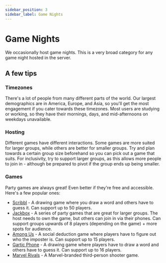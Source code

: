 ```yaml
---
sidebar_position: 3
sidebar_label: Game Nights
---
```


# Game Nights

We occasionally host game nights. This is a very broad category for any game night hosted in the server. 

## A few tips

### Timezones

There's a lot of people from many different parts of the world. Our largest demographics are in America, Europe, and Asia, so you'll get the most engagement if you cater towards these timezones. Most users are studying or working, so they have their mornings, days, and mid-afternoons on weekdays unavailable.

### Hosting

Different games have different interactions. Some games are more suited for larger groups, while others are better for smaller groups. Try and plan towards a certain group size beforehand so you can pick out a game that suits. For inclusivity, try to support larger groups, as this allows more people to join in - although be prepared to pivot if the group ends up being smaller. 

### Games

Party games are always great! Even better if they're free and accessible. Here's a few popular ones:

- [Scribbl](https://skribbl.io/) - A drawing game where you draw a word and others have to guess it. Can support up to 50 players.
- [Jackbox](https://jackboxgames.com/) - A series of party games that are great for larger groups. The host needs to own the game, but others can join in via their phones. Can support groups upwards of 8 players (depending on the game) + more spots for audience.
- [Among Us](https://www.innersloth.com/games/among-us/) - A social deduction game where players have to figure out who the imposter is. Can support up to 15 players.
- [Gartic Phone](https://garticphone.com/) - A drawing game where players have to draw a word and others have to guess it. Can support up to 16 players.
- [Marvel Rivals](https://marvelrivals.com/) - A Marvel-branded third-person shooter game.
